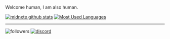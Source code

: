 Welcome human, I am also human.


[![midnxte github stats](https://github-readme-stats.vercel.app/api?username=midnxte&count_private=true&show_icons=true&theme=tokyonight)](https://github.com/anuraghazra/github-readme-stats)
[![Most Used Languages](https://github-readme-stats.vercel.app/api/top-langs/?username=midnxte&show_icons=true&theme=tokyonight)](https://github.com/anuraghazra/github-readme-stats)

<hr>

![followers](https://img.shields.io/github/followers/midnxte?logoColor=blue&style=social)
[![discord](https://img.shields.io/discord/749031640147427388?label=Join%20Our%20Community&logo=discord&style=social)](https://discord.com/invite/p9ebc4j)
